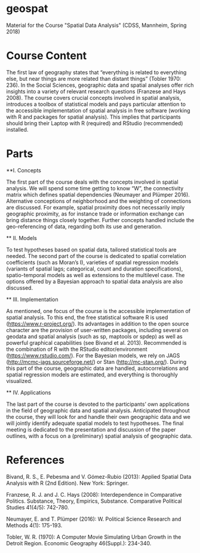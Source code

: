 # geospat
Material for the Course "Spatial Data Analysis" (CDSS, Mannheim, Spring 2018)


# Course Content

The first law of geography states that “everything is related to everything else, but near things are more related than distant things” (Tobler 1970: 236). In the Social Sciences, geographic data and spatial analyses offer rich insights into a variety of relevant research questions (Franzese and Hays 2008). The course covers crucial concepts involved in spatial analysis, introduces a toolbox of statistical models and pays particular attention to the accessible implementation of spatial analysis in free software (working with R and packages for spatial analysis). This implies that participants should bring their Laptop with R (required) and RStudio (recommended) installed. 
 

# Parts

**I. Concepts

The first part of the course deals with the concepts involved in spatial analysis. We will spend some time getting to know “W”, the connectivity matrix which defines spatial dependencies (Neumayer and Plümper 2016). Alternative conceptions of neighborhood and the weighting of connections are discussed. For example, spatial proximity does not necessarily imply geographic proximity, as for instance trade or information exchange can bring distance things closely together. Further concepts handled include the geo-referencing of data, regarding both its use and generation.

** II. Models

To test hypotheses based on spatial data, tailored statistical tools are needed. The second part of the course is dedicated to spatial correlation coefficients (such as Moran’s I), varieties of spatial regression models (variants of spatial lags; categorical, count and duration specifications), spatio-temporal models as well as extensions to the multilevel case. The options offered by a Bayesian approach to spatial data analysis are also discussed.

** III. Implementation

As mentioned, one focus of the course is the accessible implementation of spatial analysis. To this end, the free statistical software R is used (https://www.r-project.org/). Its advantages in addition to the open source character are the provision of user-written packages, including several on geodata and spatial analysis (such as sp, maptools or spdep) as well as powerful graphical capabilities (see Bivand et al. 2013). Recommended is the combination of R with the RStudio editor/environment (https://www.rstudio.com/). For the Bayesian models, we rely on JAGS (http://mcmc-jags.sourceforge.net/) or Stan (http://mc-stan.org/). During this part of the course, geographic data are handled, autocorrelations and spatial regression models are estimated, and everything is thoroughly visualized.

** IV. Applications

The last part of the course is devoted to the participants’ own applications in the field of geographic data and spatial analysis. Anticipated throughout the course, they will look for and handle their own geographic data and we will jointly identify adequate spatial models to test hypotheses. The final meeting is dedicated to the presentation and discussion of the paper outlines, with a focus on a (preliminary) spatial analysis of geographic data.


# References

Bivand, R. S., E. Pebesma and V. Gómez-Rubio (2013): Applied Spatial Data Analysis with R (2nd Edition). New York: Springer.

Franzese, R. J. and J. C. Hays (2008): Interdependence in Comparative Politics. Substance, Theory, Empirics, Substance. Comparative Political Studies 41(4/5): 742-780.

Neumayer, E. and T. Plümper (2016): W. Political Science Research and Methods 4(1): 175-193.

Tobler, W. R. (1970): A Computer Movie Simulating Urban Growth in the Detroit Region. Economic Geography 46(Suppl.): 234-340.

